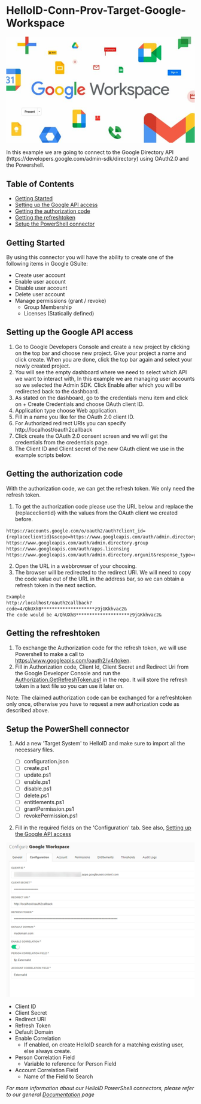 # HelloID-Conn-Prov-Target-Google-Workspace
<p align="center">
  <img src="Assets/GoogleLogo.jpg">
</p>
In this example we are going to connect to the Google Directory API (https://developers.google.com/admin-sdk/directory) using OAuth2.0 and the Powershell.

<!-- TABLE OF CONTENTS -->
## Table of Contents
* [Getting Started](#getting-started)
* [Setting up the Google API access](#setting-up-the-google-api-access)
* [Getting the authorization code](#getting-the-authorization-code)
* [Getting the refreshtoken](#getting-the-refreshtoken)
* [Setup the PowerShell connector](#setup-the-powerShell-connector)

<!-- GETTING STARTED -->
## Getting Started
By using this connector you will have the ability to create one of the following items in Google GSuite:

* Create user account 
* Enable user account
* Disable user account
* Delete user account
* Manage permissions (grant / revoke)
  * Group Membership
  * Licenses (Statically defined)


## Setting up the Google API access
 1. Go to Google Developers Console and create a new project by clicking on the top bar and choose new project. Give your project a name and click create. When you are done, click the top bar again and select your newly created project.
 2. You will see the empty dashboard where we need to select which API we want to interact with, In this example we are managing user accounts so we selected the Admin SDK. Click Enable after which you will be redirected back to the dashboard.
 3. As stated on the dashboard, go to the credentials menu item and click on + Create Credentials and choose OAuth client ID.
 4. Application type choose Web application.
 5. Fill in a name you like for the OAuth 2.0 client ID.
 6. For Authorized redirect URIs you can specify http://localhost/oauth2callback
 7. Click create the OAuth 2.0 consent screen and we will get the credentials from the credentials page.
 8. The Client ID and Client secret of the new OAuth client we use in the example scripts below.


## Getting the authorization code
With the authorization code, we can get the refresh token. We only need the refresh token. 
1. To get the authorization code please use the URL below and replace the {replaceclientid} with the values from the OAuth client we created before.
```
https://accounts.google.com/o/oauth2/auth?client_id={replaceclientid}&scope=https://www.googleapis.com/auth/admin.directory.user https://www.googleapis.com/auth/admin.directory.group https://www.googleapis.com/auth/apps.licensing https://www.googleapis.com/auth/admin.directory.orgunit&response_type=code&redirect_uri=http://localhost/oauth2callback&access_type=offline&approval_prompt=force
```
2. Open the URL in a webbrowser of your choosing.
3. The browser will be redirected to the redirect URI. We will need to copy the code value out of the URL in the address bar, so we can obtain a refresh token in the next section.
```
Example
http://localhost/oauth2callback?code=4/QhUXhB********************z9jGKkhvac2&
The code would be 4/QhUXhB********************z9jGKkhvac2&
```

## Getting the refreshtoken
1. To exchange the Authorization code for the refresh token, we will use Powershell to make a call to https://www.googleapis.com/oauth2/v4/token. 
2. Fill in Authorization code, Client Id, Client Secret and Redirect Uri from the Google Developer Console and run the [Authorization.GetRefreshToken.ps1](Scripts/Authorization.GetRefreshToken.ps1) in the repo. It will store the refresh token in a text file so you can use it later on.

Note: The claimed authorization code can be exchanged for a refreshtoken only once, otherwise you have to request a new authorization code as described above.

## Setup the PowerShell connector
1. Add a new 'Target System' to HelloID and make sure to import all the necessary files.

    - [ ] configuration.json
    - [ ] create.ps1
    - [ ] update.ps1
    - [ ] enable.ps1
    - [ ] disable.ps1
    - [ ] delete.ps1
    - [ ] entitlements.ps1
    - [ ] grantPermission.ps1
    - [ ] revokePermission.ps1

2. Fill in the required fields on the 'Configuration' tab. See also, [Setting up the Google API access](#setting-up-the-google-api-access)

![image](Assets/config.jpg)
* Client ID
* Client Secret
* Redirect URI
* Refresh Token
* Default Domain
* Enable Correlation
  * If enabled, on create HelloID search for a matching existing user, else always create.
* Person Correlation Field
  * Variable to reference for Person Field
* Account Correlation Field
  * Name of the Field to Search



_For more information about our HelloID PowerShell connectors, please refer to our general [Documentation](https://docs.helloid.com/hc/en-us/articles/360012557600-Configure-a-custom-PowerShell-source-system) page_
